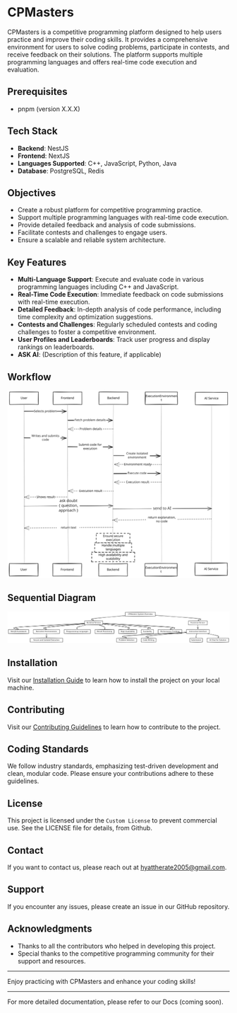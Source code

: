 # CPMasters

CPMasters is a competitive programming platform designed to help users practice and improve their coding skills. It provides a comprehensive environment for users to solve coding problems, participate in contests, and receive feedback on their solutions. The platform supports multiple programming languages and offers real-time code execution and evaluation.

## Prerequisites

- pnpm (version X.X.X)

## Tech Stack

- **Backend**: NestJS
- **Frontend**: NextJS
- **Languages Supported**: C++, JavaScript, Python, Java
- **Database**: PostgreSQL, Redis

## Objectives

- Create a robust platform for competitive programming practice.
- Support multiple programming languages with real-time code execution.
- Provide detailed feedback and analysis of code submissions.
- Facilitate contests and challenges to engage users.
- Ensure a scalable and reliable system architecture.

## Key Features

- **Multi-Language Support**: Execute and evaluate code in various programming languages including C++ and JavaScript.
- **Real-Time Code Execution**: Immediate feedback on code submissions with real-time execution.
- **Detailed Feedback**: In-depth analysis of code performance, including time complexity and optimization suggestions.
- **Contests and Challenges**: Regularly scheduled contests and coding challenges to foster a competitive environment.
- **User Profiles and Leaderboards**: Track user progress and display rankings on leaderboards.
- **ASK AI**: (Description of this feature, if applicable)

## Workflow

![Workflow](./assets/workflow.svg)

## Sequential Diagram

![Sequential Diagram](./assets/sequential.svg)

## Installation

Visit our [Installation Guide](./installation.md) to learn how to install the project on your local machine.

## Contributing

Visit our [Contributing Guidelines](./contributing.md) to learn how to contribute to the project.

## Coding Standards

We follow industry standards, emphasizing test-driven development and clean, modular code. Please ensure your contributions adhere to these guidelines.

## License

This project is licensed under the `Custom License` to prevent commercial use. See the LICENSE file for details, from Github.

## Contact

If you want to contact us, please reach out at [hyattherate2005@gmail.com](mailto:hyattherate2005@gmail.com).

## Support

If you encounter any issues, please create an issue in our GitHub repository.

## Acknowledgments

- Thanks to all the contributors who helped in developing this project.
- Special thanks to the competitive programming community for their support and resources.

---

Enjoy practicing with CPMasters and enhance your coding skills!

---

For more detailed documentation, please refer to our Docs (coming soon).
